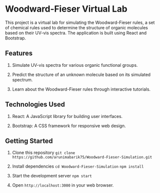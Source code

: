 # Woodward-Fieser Virtual Lab
This project is a virtual lab for simulating the Woodward-Fieser rules, a set of chemical rules used to determine the structure of organic molecules based on their UV-vis spectra. The application is built using React and Bootstrap.

## Features
1. Simulate UV-vis spectra for various organic functional groups.

2. Predict the structure of an unknown molecule based on its simulated spectrum.

3. Learn about the Woodward-Fieser rules through interactive tutorials.

## Technologies Used
1. React: A JavaScript library for building user interfaces.

2. Bootstrap: A CSS framework for responsive web design.

## Getting Started
1. Clone this repository
  `git clone https://github.com/arunimabarik75/Woodward-Fieser-Simulation.git`

2. Install dependencies
  `cd Woodward-Fieser-Simulation`
  `npm install`

3. Start the development server
  `npm start`

4. Open `http://localhost:3000` in your web browser.
